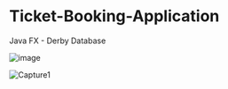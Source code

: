 # Ticket-Booking-Application
Java FX - Derby Database

![image](https://user-images.githubusercontent.com/39202933/57572875-91f9f900-73ee-11e9-896f-1df82b408e0b.png)


![Capture1](https://user-images.githubusercontent.com/39202933/57572901-d7b6c180-73ee-11e9-8767-e62758fc37fa.JPG)
